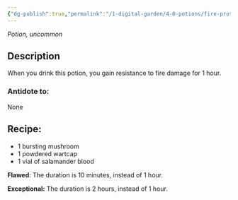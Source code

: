 ```yaml
---
{"dg-publish":true,"permalink":"/1-digital-garden/4-0-potions/fire-protection-potion-4th/","tags":["potion","yr4","uncommon"]}
---
```


*Potion, uncommon* 

## Description

When you drink this potion, you gain resistance to fire damage for 1 hour.

### Antidote to: 
None

## Recipe:

* 1 bursting mushroom
* 1 powdered wartcap
* 1 vial of salamander blood

**Flawed**:
The duration is 10 minutes, instead of 1 hour.

**Exceptional:** 
The duration is 2 hours, instead of 1 hour.